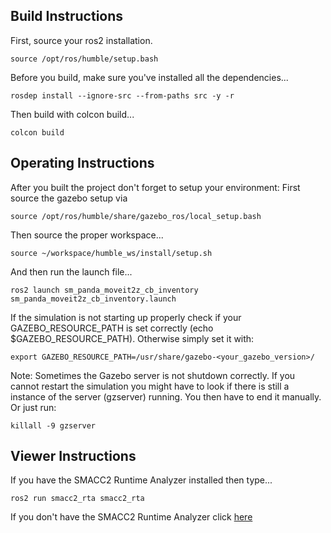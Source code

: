  <h2>Build Instructions</h2>

First, source your ros2 installation.
```
source /opt/ros/humble/setup.bash
```

Before you build, make sure you've installed all the dependencies...

```
rosdep install --ignore-src --from-paths src -y -r
```

Then build with colcon build...

```
colcon build
```
  <h2>Operating Instructions</h2>

After you built the project don't forget to setup your environment: First source the gazebo setup via

```
source /opt/ros/humble/share/gazebo_ros/local_setup.bash
```
Then source the proper workspace...

```
source ~/workspace/humble_ws/install/setup.sh
```

And then run the launch file...

```
ros2 launch sm_panda_moveit2z_cb_inventory sm_panda_moveit2z_cb_inventory.launch
```

If the simulation is not starting up properly check if your GAZEBO_RESOURCE_PATH is set correctly (echo $GAZEBO_RESOURCE_PATH). Otherwise simply set it with:

```
export GAZEBO_RESOURCE_PATH=/usr/share/gazebo-<your_gazebo_version>/
```

Note: Sometimes the Gazebo server is not shutdown correctly. If you cannot restart the simulation you might have to look if there is still a instance of the server (gzserver) running. You then have to end it manually. Or just run:
```
killall -9 gzserver
```

 <h2>Viewer Instructions</h2>
If you have the SMACC2 Runtime Analyzer installed then type...

```
ros2 run smacc2_rta smacc2_rta
```

If you don't have the SMACC2 Runtime Analyzer click <a href="https://robosoft.ai/product-category/smacc2-runtime-analyzer/">here</a>
